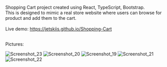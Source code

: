 Shopping Cart project created using React, TypeScript, Bootstrap. 
<br>
This is designed to mimic a real store website where users can browse for product and add them to the cart.
<br>
<br>
Live demo: https://jetskiis.github.io/Shopping-Cart
<br>

<br>
Pictures:
<br>

![Screenshot_23](https://user-images.githubusercontent.com/31109249/211169061-6b6c8d28-fde4-44a7-be87-8c1e7753e6e6.png)
![Screenshot_20](https://user-images.githubusercontent.com/31109249/211169059-89c15b65-7870-44cf-918b-258f04540cf1.png)
![Screenshot_19](https://user-images.githubusercontent.com/31109249/211169060-53836fbc-6874-49b0-8a6d-6ec9b92cef2e.png)
![Screenshot_21](https://user-images.githubusercontent.com/31109249/211169055-0d8ba130-6fed-4cfa-affb-573d01dddc93.png)
![Screenshot_22](https://user-images.githubusercontent.com/31109249/211169062-12e272e0-9d2b-4005-af63-a156cad988e6.png)
